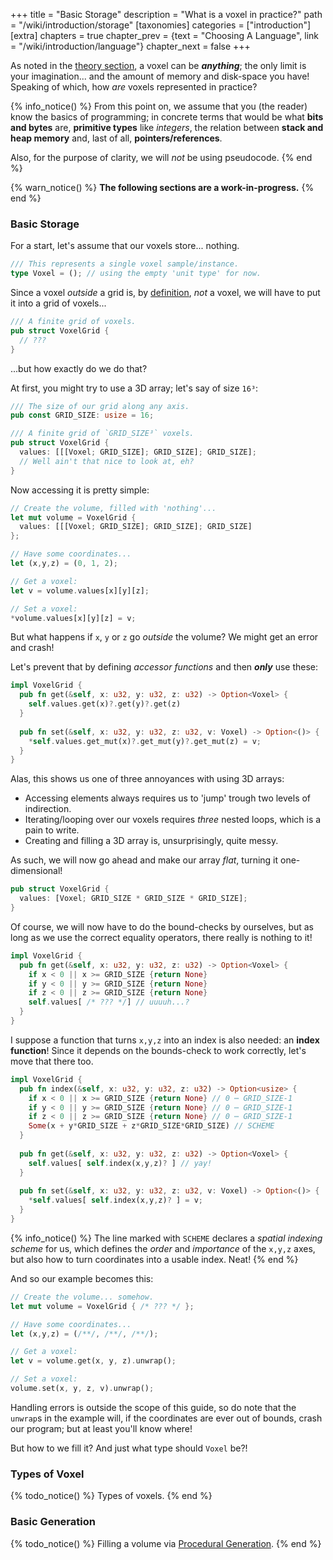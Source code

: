 +++
title = "Basic Storage"
description = "What is a voxel in practice?"
path = "/wiki/introduction/storage"
[taxonomies]
categories = ["introduction"]
[extra]
chapters = true
chapter_prev = {text = "Choosing A Language", link = "/wiki/introduction/language"}
chapter_next = false
+++

As noted in the [theory section](./#what-is-a-voxel-in-theory), a voxel can be ***anything***; the only limit is your imagination... and the amount of memory and disk-space you have! Speaking of which, how *are* voxels represented in practice?

{% info_notice() %}
From this point on, we assume that you (the reader) know the basics of programming;
in concrete terms that would be what **bits and bytes** are, **primitive types** like *integers*, the relation between **stack and heap memory** and, last of all, **pointers/references**.

Also, for the purpose of clarity, we will *not* be using pseudocode.
{% end %}

{% warn_notice() %} **The following sections are a work-in-progress.** {% end %}

### Basic Storage

For a start, let's assume that our voxels store... nothing.

```rust
/// This represents a single voxel sample/instance.
type Voxel = (); // using the empty 'unit type' for now.
```

Since a voxel *outside* a grid is, by [definition](./#what-is-a-voxel-in-theory), *not* a voxel, we will have to put it into a grid of voxels...

```rust
/// A finite grid of voxels.
pub struct VoxelGrid {
  // ???
}
```

...but how exactly do we do that?

At first, you might try to use a 3D array; let's say of size `16³`:

```rust
/// The size of our grid along any axis.
pub const GRID_SIZE: usize = 16;

/// A finite grid of `GRID_SIZE³` voxels.
pub struct VoxelGrid {
  values: [[[Voxel; GRID_SIZE]; GRID_SIZE]; GRID_SIZE];
  // Well ain't that nice to look at, eh?
}
```

Now accessing it is pretty simple:

```rust
// Create the volume, filled with 'nothing'...
let mut volume = VoxelGrid {
  values: [[[Voxel; GRID_SIZE]; GRID_SIZE]; GRID_SIZE]
};

// Have some coordinates...
let (x,y,z) = (0, 1, 2);

// Get a voxel:
let v = volume.values[x][y][z];

// Set a voxel:
*volume.values[x][y][z] = v;
```

But what happens if `x`, `y` or `z` go *outside* the volume? We might get an error and crash!

Let's prevent that by defining *accessor functions* and then ***only*** use these:

```rust
impl VoxelGrid {
  pub fn get(&self, x: u32, y: u32, z: u32) -> Option<Voxel> {
    self.values.get(x)?.get(y)?.get(z)
  }
  
  pub fn set(&self, x: u32, y: u32, z: u32, v: Voxel) -> Option<()> {
    *self.values.get_mut(x)?.get_mut(y)?.get_mut(z) = v;
  }
}
```

Alas, this shows us one of three annoyances with using 3D arrays:

- Accessing elements always requires us to 'jump' trough two levels of indirection.
- Iterating/looping over our voxels requires *three* nested loops, which is a pain to write.
- Creating and filling a 3D array is, unsurprisingly, quite messy.

As such, we will now go ahead and make our array *flat*, turning it one-dimensional!

```rust
pub struct VoxelGrid {
  values: [Voxel; GRID_SIZE * GRID_SIZE * GRID_SIZE];
}
```

Of course, we will now have to do the bound-checks by ourselves, but as long as we use the correct equality operators, there really is nothing to it!

```rust
impl VoxelGrid {
  pub fn get(&self, x: u32, y: u32, z: u32) -> Option<Voxel> {
    if x < 0 || x >= GRID_SIZE {return None}
    if y < 0 || y >= GRID_SIZE {return None}
    if z < 0 || z >= GRID_SIZE {return None}
    self.values[ /* ??? */] // uuuuh...?
  }
}
```

I suppose a function that turns `x,y,z` into an index is also needed: an **index function**!
Since it depends on the bounds-check to work correctly, let's move that there too.

```rust
impl VoxelGrid {
  pub fn index(&self, x: u32, y: u32, z: u32) -> Option<usize> {
    if x < 0 || x >= GRID_SIZE {return None} // 0 ⋯ GRID_SIZE-1
    if y < 0 || y >= GRID_SIZE {return None} // 0 ⋯ GRID_SIZE-1
    if z < 0 || z >= GRID_SIZE {return None} // 0 ⋯ GRID_SIZE-1
    Some(x + y*GRID_SIZE + z*GRID_SIZE*GRID_SIZE) // SCHEME
  }
  
  pub fn get(&self, x: u32, y: u32, z: u32) -> Option<Voxel> {
    self.values[ self.index(x,y,z)? ] // yay!
  }
  
  pub fn set(&self, x: u32, y: u32, z: u32, v: Voxel) -> Option<()> {
    *self.values[ self.index(x,y,z)? ] = v;
  }
}
```

{% info_notice() %}
The line marked with `SCHEME` declares a *spatial indexing scheme* for us, which defines the *order* and *importance* of the `x,y,z` axes, but also how to turn coordinates into a usable index. Neat!
{% end %}

And so our example becomes this:

```rust
// Create the volume... somehow.
let mut volume = VoxelGrid { /* ??? */ };

// Have some coordinates...
let (x,y,z) = (/**/, /**/, /**/);

// Get a voxel:
let v = volume.get(x, y, z).unwrap();

// Set a voxel:
volume.set(x, y, z, v).unwrap();
```

Handling errors is outside the scope of this guide, so do note that the `unwrap`s in the example will,
if the coordinates are ever out of bounds, crash our program; but at least you'll know where!

But how to we fill it? And just what type should `Voxel` be?!

### Types of Voxel

{% todo_notice() %} Types of voxels. {% end %}

### Basic Generation

{% todo_notice() %} Filling a volume via [Procedural Generation](/wiki/procgen). {% end %}

